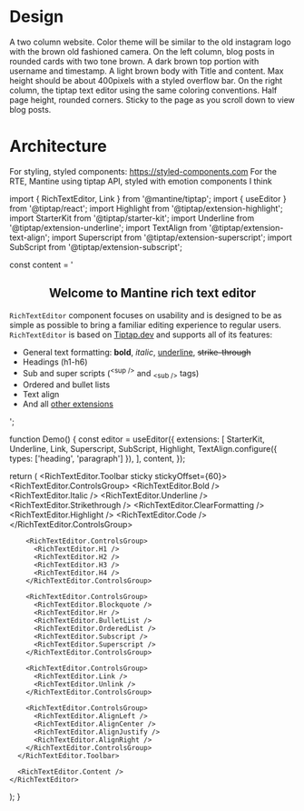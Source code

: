 # Design
A two column website. Color theme will be similar to the old instagram logo with the brown old fashioned camera.
On the left column, blog posts in rounded cards with two tone brown. A dark brown top portion with username and timestamp. A light brown body with Title and content. Max height should be about 400pixels with a styled overflow bar.
On the right column, the tiptap text editor using the same coloring conventions. Half page height, rounded corners. Sticky to the page as you scroll down to view blog posts.

# Architecture
For styling, styled components: https://styled-components.com
For the RTE, Mantine using tiptap API, styled with emotion components I think

import { RichTextEditor, Link } from '@mantine/tiptap';
import { useEditor } from '@tiptap/react';
import Highlight from '@tiptap/extension-highlight';
import StarterKit from '@tiptap/starter-kit';
import Underline from '@tiptap/extension-underline';
import TextAlign from '@tiptap/extension-text-align';
import Superscript from '@tiptap/extension-superscript';
import SubScript from '@tiptap/extension-subscript';

const content =
  '<h2 style="text-align: center;">Welcome to Mantine rich text editor</h2><p><code>RichTextEditor</code> component focuses on usability and is designed to be as simple as possible to bring a familiar editing experience to regular users. <code>RichTextEditor</code> is based on <a href="https://tiptap.dev/" rel="noopener noreferrer" target="_blank">Tiptap.dev</a> and supports all of its features:</p><ul><li>General text formatting: <strong>bold</strong>, <em>italic</em>, <u>underline</u>, <s>strike-through</s> </li><li>Headings (h1-h6)</li><li>Sub and super scripts (<sup>&lt;sup /&gt;</sup> and <sub>&lt;sub /&gt;</sub> tags)</li><li>Ordered and bullet lists</li><li>Text align&nbsp;</li><li>And all <a href="https://tiptap.dev/extensions" target="_blank" rel="noopener noreferrer">other extensions</a></li></ul>';

function Demo() {
  const editor = useEditor({
    extensions: [
      StarterKit,
      Underline,
      Link,
      Superscript,
      SubScript,
      Highlight,
      TextAlign.configure({ types: ['heading', 'paragraph'] }),
    ],
    content,
  });

  return (
    <RichTextEditor editor={editor}>
      <RichTextEditor.Toolbar sticky stickyOffset={60}>
        <RichTextEditor.ControlsGroup>
          <RichTextEditor.Bold />
          <RichTextEditor.Italic />
          <RichTextEditor.Underline />
          <RichTextEditor.Strikethrough />
          <RichTextEditor.ClearFormatting />
          <RichTextEditor.Highlight />
          <RichTextEditor.Code />
        </RichTextEditor.ControlsGroup>

        <RichTextEditor.ControlsGroup>
          <RichTextEditor.H1 />
          <RichTextEditor.H2 />
          <RichTextEditor.H3 />
          <RichTextEditor.H4 />
        </RichTextEditor.ControlsGroup>

        <RichTextEditor.ControlsGroup>
          <RichTextEditor.Blockquote />
          <RichTextEditor.Hr />
          <RichTextEditor.BulletList />
          <RichTextEditor.OrderedList />
          <RichTextEditor.Subscript />
          <RichTextEditor.Superscript />
        </RichTextEditor.ControlsGroup>

        <RichTextEditor.ControlsGroup>
          <RichTextEditor.Link />
          <RichTextEditor.Unlink />
        </RichTextEditor.ControlsGroup>

        <RichTextEditor.ControlsGroup>
          <RichTextEditor.AlignLeft />
          <RichTextEditor.AlignCenter />
          <RichTextEditor.AlignJustify />
          <RichTextEditor.AlignRight />
        </RichTextEditor.ControlsGroup>
      </RichTextEditor.Toolbar>

      <RichTextEditor.Content />
    </RichTextEditor>
  );
}